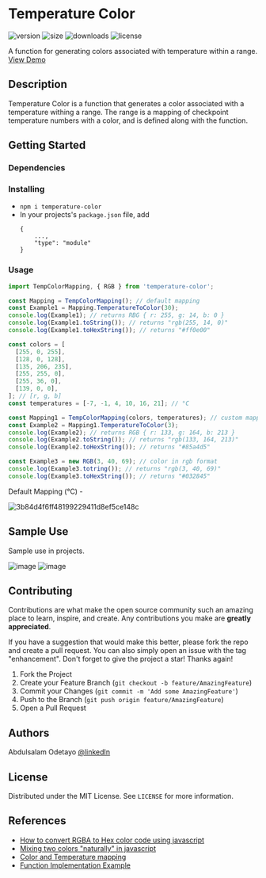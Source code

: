 # Temperature Color  

![version](https://img.shields.io/npm/v/temperature-color) ![size](https://img.shields.io/bundlephobia/minzip/temperature-color) ![downloads](https://img.shields.io/npm/dw/temperature-color) ![license](https://img.shields.io/npm/l/temperature-color)

A function for generating colors associated with temperature within a range. [View Demo](https://temperaturecolor.web.app/)

## Description

Temperature Color is a function that generates a color associated with a temperature withing a range. The range is a mapping of checkpoint temperature numbers with a color, and is defined along with the function.

## Getting Started

### Dependencies

### Installing

* `npm i temperature-color`
* In your projects's `package.json` file, add
    ```
    {
        ...,
        "type": "module"
    }
    ```

### Usage  

```js
import TempColorMapping, { RGB } from 'temperature-color';

const Mapping = TempColorMapping(); // default mapping
const Example1 = Mapping.TemperatureToColor(30);
console.log(Example1); // returns RBG { r: 255, g: 14, b: 0 }
console.log(Example1.toString()); // returns "rgb(255, 14, 0)"
console.log(Example1.toHexString()); // returns "#ff0e00"

const colors = [
  [255, 0, 255],
  [128, 0, 128],
  [135, 206, 235],
  [255, 255, 0],
  [255, 36, 0],
  [139, 0, 0],
]; // [r, g, b]
const temperatures = [-7, -1, 4, 10, 16, 21]; // °C

const Mapping1 = TempColorMapping(colors, temperatures); // custom mapping
const Example2 = Mapping1.TemperatureToColor(3);
console.log(Example2); // returns RGB { r: 133, g: 164, b: 213 }
console.log(Example2.toString()); // returns "rgb(133, 164, 213)"
console.log(Example2.toHexString()); // returns "#85a4d5"

const Example3 = new RGB(3, 40, 69); // color in rgb format
console.log(Example3.totring()); // returns "rgb(3, 40, 69)"
console.log(Example3.toHexString()); // returns "#032845"
```

Default Mapping (°C) -  

![3b84d4f6ff48199229411d8ef5ce148c](https://user-images.githubusercontent.com/60695851/151463299-7c4973aa-1f57-48a9-9fe2-6451635dc60e.jpg)

## Sample Use

Sample use in projects.

![image](https://user-images.githubusercontent.com/60695851/150843912-84a696a6-a8e0-49db-b563-c71b7a93aadd.png)
![image](https://user-images.githubusercontent.com/60695851/150844051-da838947-10f7-4d8b-bbd2-f273cfcbd735.png)

## Contributing

Contributions are what make the open source community such an amazing place to learn, inspire, and create. Any contributions you make are **greatly appreciated**.

If you have a suggestion that would make this better, please fork the repo and create a pull request. You can also simply open an issue with the tag "enhancement".
Don't forget to give the project a star! Thanks again!

1. Fork the Project
2. Create your Feature Branch (`git checkout -b feature/AmazingFeature`)
3. Commit your Changes (`git commit -m 'Add some AmazingFeature'`)
4. Push to the Branch (`git push origin feature/AmazingFeature`)
5. Open a Pull Request

## Authors

Abdulsalam Odetayo  [@linkedIn](https://www.linkedin.com/in/abdulsalam-odetayo-87ba72202/)

## License

Distributed under the MIT License. See `LICENSE` for more information.


## References

* [How to convert RGBA to Hex color code using javascript](https://stackoverflow.com/a/49974627/14004547)
* [Mixing two colors "naturally" in javascript](https://stackoverflow.com/a/32171077/14004547)
* [Color and Temperature mapping](https://pin.it/5bV3fjK)
* [Function Implementation Example](https://weathernowjs.web.app/)

